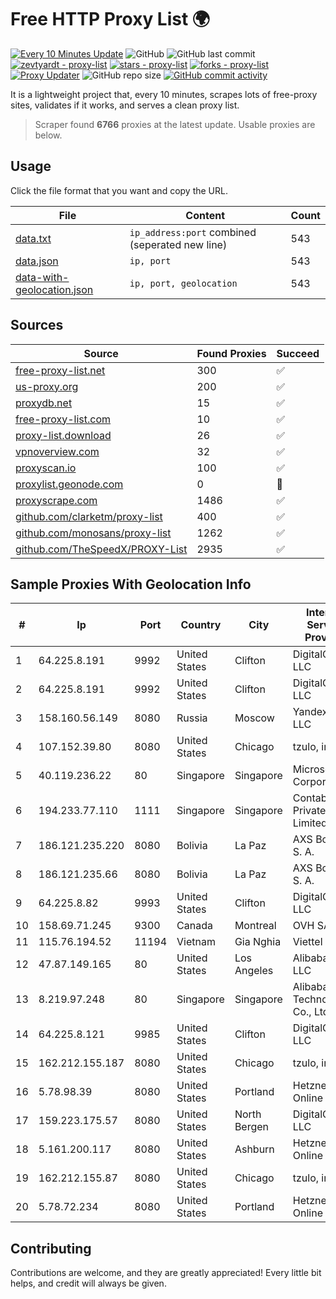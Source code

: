 
# Free HTTP Proxy List 🌍

[![Every 10 Minutes Update](https://github.com/mertguvencli/http-proxy-list/actions/workflows/main.yml/badge.svg?branch=main)](https://github.com/mertguvencli/http-proxy-list/actions/workflows/main.yml)
![GitHub](https://img.shields.io/github/license/mertguvencli/http-proxy-list)
![GitHub last commit](https://img.shields.io/github/last-commit/mertguvencli/http-proxy-list)
[![zevtyardt - proxy-list](https://img.shields.io/static/v1?label=zevtyardt&message=proxy-list&color=blue&logo=github)](https://github.com/zevtyardt/proxy-list "Go to GitHub repo")
[![stars - proxy-list](https://img.shields.io/github/stars/zevtyardt/proxy-list?style=social)](https://github.com/zevtyardt/proxy-list)
[![forks - proxy-list](https://img.shields.io/github/forks/zevtyardt/proxy-list?style=social)](https://github.com/zevtyardt/proxy-list)
[![Proxy Updater](https://github.com/zevtyardt/proxy-list/workflows/Proxy%20Updater/badge.svg)](https://github.com/zevtyardt/proxy-list/actions?query=workflow:"Proxy+Updater")
![GitHub repo size](https://img.shields.io/github/repo-size/zevtyardt/proxy-list)
[![GitHub commit activity](https://img.shields.io/github/commit-activity/m/zevtyardt/proxy-list?logo=commits)](https://github.com/zevtyardt/proxy-list/commits/main)

It is a lightweight project that, every 10 minutes, scrapes lots of free-proxy sites, validates if it works, and serves a clean proxy list.

> Scraper found **6766** proxies at the latest update. Usable proxies are below.

## Usage

Click the file format that you want and copy the URL.

|File|Content|Count|
|----|-------|-----|
|[data.txt](https://raw.githubusercontent.com/mertguvencli/http-proxy-list/main/proxy-list/data.txt)|`ip_address:port` combined (seperated new line)|543|
|[data.json](https://raw.githubusercontent.com/mertguvencli/http-proxy-list/main/proxy-list/data.json)|`ip, port`|543|
|[data-with-geolocation.json](https://raw.githubusercontent.com/mertguvencli/http-proxy-list/main/proxy-list/data-with-geolocation.json)|`ip, port, geolocation`|543|

## Sources

|Source|Found Proxies|Succeed|
|------|-------------|-------|
|[free-proxy-list.net](https://free-proxy-list.net)|300|✅|
|[us-proxy.org](https://www.us-proxy.org)|200|✅|
|[proxydb.net](http://proxydb.net)|15|✅|
|[free-proxy-list.com](https://free-proxy-list.com/?page=&port=&type%5B%5D=http&type%5B%5D=https&up_time=0&search=Search)|10|✅|
|[proxy-list.download](https://www.proxy-list.download/HTTP)|26|✅|
|[vpnoverview.com](https://vpnoverview.com/privacy/anonymous-browsing/free-proxy-servers)|32|✅|
|[proxyscan.io](https://www.proxyscan.io)|100|✅|
|[proxylist.geonode.com](https://proxylist.geonode.com/api/proxy-list?limit=300&page=1&sort_by=lastChecked&sort_type=desc&protocols=http,https)|0|🚫|
|[proxyscrape.com](https://api.proxyscrape.com/v2/?request=displayproxies&protocol=http&timeout=10000&country=all&ssl=all&anonymity=all)|1486|✅|
|[github.com/clarketm/proxy-list](https://raw.githubusercontent.com/clarketm/proxy-list/master/proxy-list-raw.txt)|400|✅|
|[github.com/monosans/proxy-list](https://raw.githubusercontent.com/monosans/proxy-list/main/proxies/http.txt)|1262|✅|
|[github.com/TheSpeedX/PROXY-List](https://raw.githubusercontent.com/TheSpeedX/PROXY-List/master/http.txt)|2935|✅|


## Sample Proxies With Geolocation Info

|#|Ip|Port|Country|City|Internet Service Provider|
|-|--|----|-------|----|-------------------------|
|1|64.225.8.191|9992|United States|Clifton|DigitalOcean, LLC|
|2|64.225.8.191|9992|United States|Clifton|DigitalOcean, LLC|
|3|158.160.56.149|8080|Russia|Moscow|Yandex.Cloud LLC|
|4|107.152.39.80|8080|United States|Chicago|tzulo, inc.|
|5|40.119.236.22|80|Singapore|Singapore|Microsoft Corporation|
|6|194.233.77.110|1111|Singapore|Singapore|Contabo Asia Private Limited|
|7|186.121.235.220|8080|Bolivia|La Paz|AXS Bolivia S. A.|
|8|186.121.235.66|8080|Bolivia|La Paz|AXS Bolivia S. A.|
|9|64.225.8.82|9993|United States|Clifton|DigitalOcean, LLC|
|10|158.69.71.245|9300|Canada|Montreal|OVH SAS|
|11|115.76.194.52|11194|Vietnam|Gia Nghia|Viettel Group|
|12|47.87.149.165|80|United States|Los Angeles|Alibaba.com LLC|
|13|8.219.97.248|80|Singapore|Singapore|Alibaba (US) Technology Co., Ltd.|
|14|64.225.8.121|9985|United States|Clifton|DigitalOcean, LLC|
|15|162.212.155.187|8080|United States|Chicago|tzulo, inc.|
|16|5.78.98.39|8080|United States|Portland|Hetzner Online GmbH|
|17|159.223.175.57|8080|United States|North Bergen|DigitalOcean, LLC|
|18|5.161.200.117|8080|United States|Ashburn|Hetzner Online GmbH|
|19|162.212.155.87|8080|United States|Chicago|tzulo, inc.|
|20|5.78.72.234|8080|United States|Portland|Hetzner Online GmbH|



## Contributing

Contributions are welcome, and they are greatly appreciated! Every
little bit helps, and credit will always be given.

